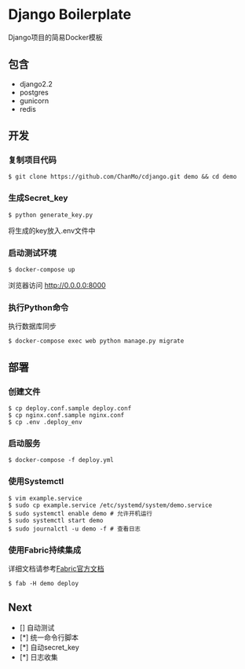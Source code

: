 # Django Boilerplate

Django项目的简易Docker模板

## 包含

* django2.2
* postgres
* gunicorn
* redis

## 开发

### 复制项目代码
```
$ git clone https://github.com/ChanMo/cdjango.git demo && cd demo
```

### 生成Secret_key
```
$ python generate_key.py
```
将生成的key放入.env文件中

### 启动测试环境
```
$ docker-compose up
```

浏览器访问 http://0.0.0.0:8000

### 执行Python命令

执行数据库同步
```
$ docker-compose exec web python manage.py migrate
```

## 部署

### 创建文件
```
$ cp deploy.conf.sample deploy.conf
$ cp nginx.conf.sample nginx.conf
$ cp .env .deploy_env
```

### 启动服务
```
$ docker-compose -f deploy.yml
```

### 使用Systemctl
```
$ vim example.service
$ sudo cp example.service /etc/systemd/system/demo.service
$ sudo systemctl enable demo # 允许开机运行
$ sudo systemctl start demo
$ sudo journalctl -u demo -f # 查看日志
```

### 使用Fabric持续集成
详细文档请参考[Fabric官方文档](http://www.fabfile.org/)
```
$ fab -H demo deploy
```

## Next

- [] 自动测试
- [*] 统一命令行脚本
- [*] 自动secret_key
- [*] 日志收集
